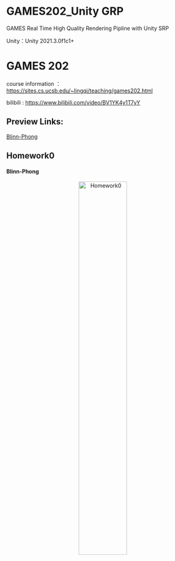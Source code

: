 # GAMES202_Unity GRP

GAMES Real Time High Quality Rendering Pipline with Unity SRP 

Unity：Unity 2021.3.0f1c1+

# GAMES 202

course information ：https://sites.cs.ucsb.edu/~lingqi/teaching/games202.html

bilibili : https://www.bilibili.com/video/BV1YK4y1T7yY

## Preview Links:

[Blinn-Phong](https://github.com/Nuomi-Chobits/GAMES202-Unity-Real-Time-High-Quality-Rendering#blinn-phong)

## Homework0

#### Blinn-Phong

<div align=center><img src="https://user-images.githubusercontent.com/89976115/164894699-6f332e4a-b924-4fcc-bb5a-07c5c4d4fc45.gif" width="50%" alt="Homework0"></div>

